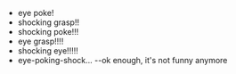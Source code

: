 - eye poke!
- shocking grasp!!
- shocking poke!!!
- eye grasp!!!!
- shocking eye!!!!!
- eye-poking-shock... --ok enough, it's not funny anymore